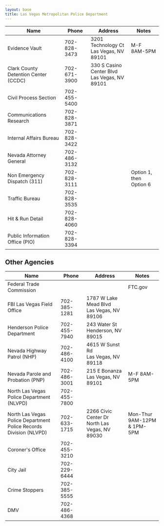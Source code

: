 ```yaml
---
layout: base
title: Las Vegas Metropolitan Police Department
---
```


Name | Phone | Address | Notes
---|---|---|---
Evidence Vault | 702-828-3473 | 3201 Technology Ct<br/> Las Vegas, NV 89101 | M-F 8AM-5PM
Clark County Detention Center (CCDC) | 702-671-3900 | 330 S Casino Center Blvd<br/> Las Vegas, NV 89101
Civil Process Section | 702-455-5400
Communications Research | 702-828-3871
Internal Affairs Bureau | 702-828-3422
Nevada Attorney General | 702-486-3132
Non Emergency Dispatch (311) | 702-828-3111 | | Option 1, then Option 6
Traffic Bureau | 702-828-3535
Hit & Run Detail | 702-828-4060
Public Information Office (PIO) | 702-828-3394

## Other Agencies

Name | Phone | Address | Notes
---|---|---|---
Federal Trade Commission | | | FTC.gov
FBI Las Vegas Field Office | 702-385-1281 | 1787 W Lake Mead Blvd<br/> Las Vegas, NV 89106
Henderson Police Department | 702-455-7940 | 243 Water St<br/> Henderson, NV 89015
Nevada Highway Patrol (NHP) | 702-486-4100 | 4615 W Sunst Rd<br/> Las Vegas, NV 89118
Nevada Parole and Probation (PNP) | 702-486-3001 | 215 E Bonanza<br/> Las Vegas, NV 89101 | M-F 8AM-5PM
North Las Vegas Police Department (NLVPD) | 702-455-7800
North Las Vegas Police Department<br/> Police Records Division (NLVPD) | 702-633-1715 | 2266 Civic Center Dr<br/> North Las Vegas, NV 89030 | Mon-Thur 9AM-12PM<br/> & 1PM-5PM
Coroner's Office | 702-455-3210
City Jail | 702-229-6444
Crime Stoppers | 702-385-5555
DMV | 702-486-4368





